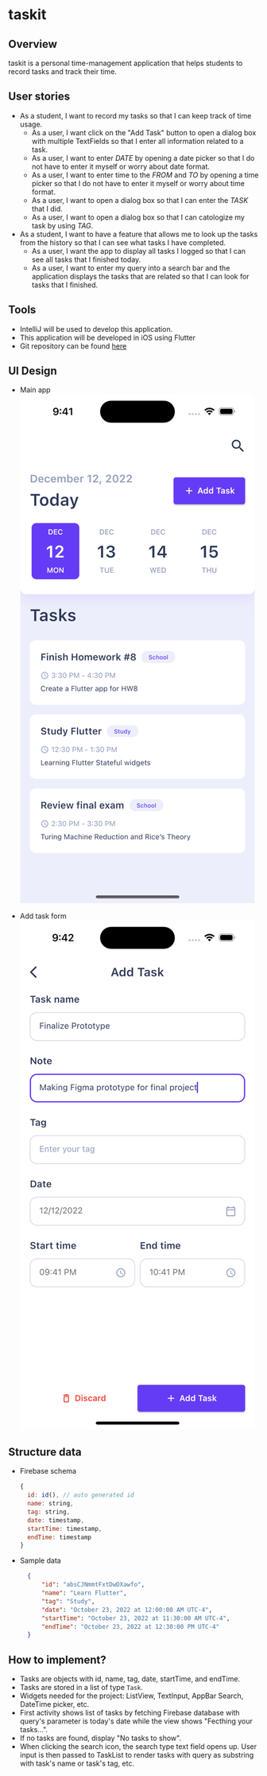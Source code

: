 # taskit

## Overview

taskit is a personal time-management application that helps students to record tasks and track their time.

## User stories
- As a student, I want to record my tasks so that I can keep track of time usage.
    - As a user, I want click on the "Add Task" button to open a dialog box with multiple TextFields so that I enter all information related to a task.
    - As a user, I want to enter *DATE* by opening a date picker so that I do not have to enter it myself or worry about date format.
    - As a user, I want to enter time to the *FROM* and *TO* by opening a time picker so that I do not have to enter it myself or worry about time format.
    - As a user, I want to open a dialog box so that I can enter the *TASK* that I did.
    - As a user, I want to open a dialog box so that I can catologize my task by using *TAG*.
- As a student, I want to have a feature that allows me to look up the tasks from the history so that I can see what tasks I have completed.
    - As a user, I want the app to display all tasks I logged so that I can see all tasks that I finished today.
    - As a user, I want to enter my query into a search bar and the application displays the tasks that are related so that I can look for tasks that I finished.

## Tools

- IntelliJ will be used to develop this application.
- This application will be developed in iOS using Flutter
- Git repository can be found [here](https://github.com/jasoncao-dev/taskit)

## UI Design

- Main app
  ![Main App](Main.png)

- Add task form
  ![Add Task form](AddTask.png)


## Structure data
- Firebase schema
  ```javascript
  {
    id: id(), // auto generated id
    name: string,
    tag: string,
    date: timestamp,
    startTime: timestamp,
    endTime: timestamp
  }
  ```
- Sample data
  ```json
    {
        "id": "absCJNmmtFxtDwDXawfo",
        "name": "Learn Flutter",
        "tag": "Study",
        "date": "October 23, 2022 at 12:00:00 AM UTC-4",
        "startTime": "October 23, 2022 at 11:30:00 AM UTC-4",
        "endTime": "October 23, 2022 at 12:30:00 PM UTC-4"
    }
    ```
## How to implement?
- Tasks are objects with id, name, tag, date, startTime, and endTime.
- Tasks are stored in a list of type `Task`.
- Widgets needed for the project: ListView, TextInput, AppBar Search, DateTime picker, etc.
- First activity shows list of tasks by fetching Firebase database with query's parameter is today's date while the view shows "Fecthing your tasks...".
- If no tasks are found, display "No tasks to show".
- When clicking the search icon, the search type text field opens up. User input is then passed to TaskList to render tasks with query as substring with task's name or task's tag, etc.
